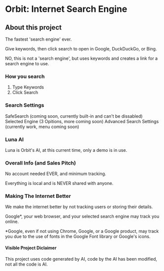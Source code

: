 # Orbit: Internet Search Engine
## About this project
The fastest 'search engine' ever.

Give keywords, then click search to open in Google, DuckDuckGo, or Bing.

NO, this is not a 'search engine', but uses keywords and creates a link for a search engine to use.

### How you search
1. Type Keywords
2. Click Search

### Search Settings
SafeSearch (coming soon, currently built-in and can't be dissabled)
Selected Engine (3 Opitions, more coming soon)
Advanced Search Settings (currently work, menu coming soon)

### Luna AI
Luna is Orbit's AI, at this current time, only a demo is in use.

### Overall Info (and Sales Pitch)
No account needed EVER, and minimum tracking.

Everything is local and is NEVER shared with anyone. 

### Making The Internet Better
We make the internet better by not tracking users or storing their details. 

Google*, your web browser, and your selected search engine may track you online.

*Google, even if not using Chrome, Google, or a Google product, may track you due to the use of fonts in the Google Font library or Google's icons.

#### Visible Project Diclaimer
This project uses code generated by AI, code by the AI has been modified, not all the code is AI.
